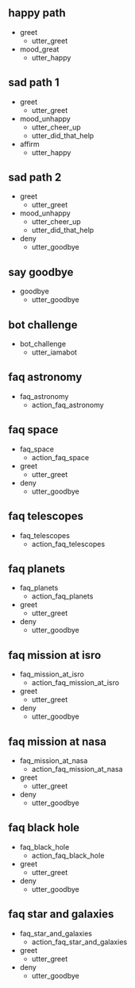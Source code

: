 ## happy path
* greet
  - utter_greet
* mood_great
  - utter_happy

## sad path 1
* greet
  - utter_greet
* mood_unhappy
  - utter_cheer_up
  - utter_did_that_help
* affirm
  - utter_happy

## sad path 2
* greet
  - utter_greet
* mood_unhappy
  - utter_cheer_up
  - utter_did_that_help
* deny
  - utter_goodbye

## say goodbye
* goodbye
  - utter_goodbye

## bot challenge
* bot_challenge
  - utter_iamabot

## faq astronomy
* faq_astronomy
  - action_faq_astronomy

## faq space
* faq_space
  - action_faq_space
* greet
  - utter_greet
* deny
  - utter_goodbye

## faq telescopes
* faq_telescopes
  - action_faq_telescopes 

## faq planets
* faq_planets
  - action_faq_planets
* greet
  - utter_greet
* deny
  - utter_goodbye

## faq mission at isro
* faq_mission_at_isro
  - action_faq_mission_at_isro
* greet
  - utter_greet
* deny
  - utter_goodbye

## faq mission at nasa
* faq_mission_at_nasa
  - action_faq_mission_at_nasa
* greet
  - utter_greet
* deny
  - utter_goodbye

## faq black hole
* faq_black_hole
  - action_faq_black_hole
* greet
  - utter_greet
* deny
  - utter_goodbye

## faq star and galaxies
* faq_star_and_galaxies
  - action_faq_star_and_galaxies
* greet
  - utter_greet
* deny
  - utter_goodbye